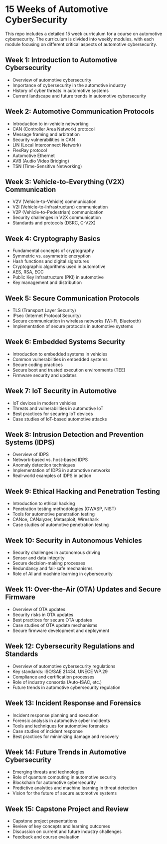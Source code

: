 # 15 Weeks of Automotive CyberSecurity
 This repo includes a detailed 15 week curriculum for a course on automotive cybersecurity. The curriculum is divided into weekly modules, with each module focusing on different critical aspects of automotive cybersecurity.

## Week 1: Introduction to Automotive Cybersecurity
- Overview of automotive cybersecurity
- Importance of cybersecurity in the automotive industry
- History of cyber threats in automotive systems
- Current landscape and future trends in automotive cybersecurity


## Week 2: Automotive Communication Protocols
- Introduction to in-vehicle networking
- CAN (Controller Area Network) protocol
- Message framing and arbitration
- Security vulnerabilities in CAN
- LIN (Local Interconnect Network)
- FlexRay protocol
- Automotive Ethernet
- AVB (Audio Video Bridging)
- TSN (Time-Sensitive Networking)

## Week 3: Vehicle-to-Everything (V2X) Communication
- V2V (Vehicle-to-Vehicle) communication
- V2I (Vehicle-to-Infrastructure) communication
- V2P (Vehicle-to-Pedestrian) communication
- Security challenges in V2X communication
- Standards and protocols (DSRC, C-V2X)

## Week 4: Cryptography Basics
- Fundamental concepts of cryptography
- Symmetric vs. asymmetric encryption
- Hash functions and digital signatures
- Cryptographic algorithms used in automotive
- AES, RSA, ECC
- Public Key Infrastructure (PKI) in automotive
- Key management and distribution

## Week 5: Secure Communication Protocols
- TLS (Transport Layer Security)
- IPsec (Internet Protocol Security)
- Secure communication in wireless networks (Wi-Fi, Bluetooth)
- Implementation of secure protocols in automotive systems

## Week 6: Embedded Systems Security
- Introduction to embedded systems in vehicles
- Common vulnerabilities in embedded systems
- Secure coding practices
- Secure boot and trusted execution environments (TEE)
- Firmware security and updates

## Week 7: IoT Security in Automotive
- IoT devices in modern vehicles
- Threats and vulnerabilities in automotive IoT
- Best practices for securing IoT devices
- Case studies of IoT-based automotive attacks

## Week 8: Intrusion Detection and Prevention Systems (IDPS)
- Overview of IDPS
- Network-based vs. host-based IDPS
- Anomaly detection techniques
- Implementation of IDPS in automotive networks
- Real-world examples of IDPS in action

## Week 9: Ethical Hacking and Penetration Testing
- Introduction to ethical hacking
- Penetration testing methodologies (OWASP, NIST)
- Tools for automotive penetration testing
- CANoe, CANalyzer, Metasploit, Wireshark
- Case studies of automotive penetration testing

## Week 10: Security in Autonomous Vehicles
- Security challenges in autonomous driving
- Sensor and data integrity
- Secure decision-making processes
- Redundancy and fail-safe mechanisms
- Role of AI and machine learning in cybersecurity

## Week 11: Over-the-Air (OTA) Updates and Secure Firmware
- Overview of OTA updates
- Security risks in OTA updates
- Best practices for secure OTA updates
- Case studies of OTA update mechanisms
- Secure firmware development and deployment

## Week 12: Cybersecurity Regulations and Standards
- Overview of automotive cybersecurity regulations
- Key standards: ISO/SAE 21434, UNECE WP.29
- Compliance and certification processes
- Role of industry consortia (Auto-ISAC, etc.)
- Future trends in automotive cybersecurity regulation

## Week 13: Incident Response and Forensics
- Incident response planning and execution
- Forensic analysis in automotive cyber incidents
- Tools and techniques for automotive forensics
- Case studies of incident response
- Best practices for minimizing damage and recovery

## Week 14: Future Trends in Automotive Cybersecurity
- Emerging threats and technologies
- Role of quantum computing in automotive security
- Blockchain for automotive cybersecurity
- Predictive analytics and machine learning in threat detection
- Vision for the future of secure automotive systems

## Week 15: Capstone Project and Review
- Capstone project presentations
- Review of key concepts and learning outcomes
- Discussion on current and future industry challenges
- Feedback and course evaluation

